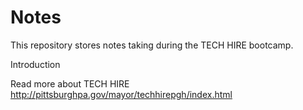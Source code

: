 # Notes
This repository stores notes taking during the TECH HIRE bootcamp.

Introduction

Read more about TECH HIRE http://pittsburghpa.gov/mayor/techhirepgh/index.html
